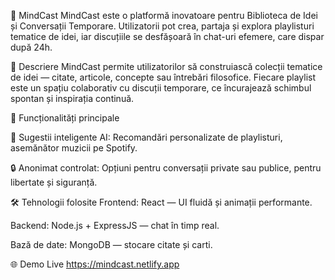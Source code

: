 🧠 MindCast
MindCast este o platformă inovatoare pentru Biblioteca de Idei și Conversații Temporare. Utilizatorii pot crea, partaja și explora playlisturi tematice de idei, iar discuțiile se desfășoară în chat-uri efemere, care dispar după 24h.

📖 Descriere
MindCast permite utilizatorilor să construiască colecții tematice de idei — citate, articole, concepte sau întrebări filosofice. Fiecare playlist este un spațiu colaborativ cu discuții temporare, ce încurajează schimbul spontan și inspirația continuă.

🚀 Funcționalități principale

🤖 Sugestii inteligente AI: Recomandări personalizate de playlisturi, asemănător muzicii pe Spotify.

🔒 Anonimat controlat: Opțiuni pentru conversații private sau publice, pentru libertate și siguranță.

🛠️ Tehnologii folosite
Frontend: React — UI fluidă și animații performante.

Backend: Node.js + ExpressJS — chat în timp real.

Bază de date: MongoDB  — stocare citate și carti.


🌐 Demo Live
https://mindcast.netlify.app
